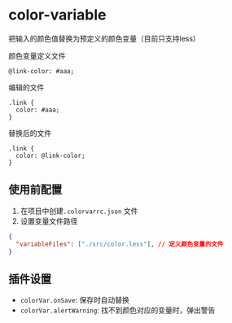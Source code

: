 # color-variable
把输入的颜色值替换为预定义的颜色变量（目前只支持less）

颜色变量定义文件
```less
@link-color: #aaa;
```

编辑的文件
```less
.link {
  color: #aaa;
}
```

替换后的文件
```less
.link {
  color: @link-color;
}
```

## 使用前配置
1. 在项目中创建`.colorvarrc.json` 文件
2. 设置变量文件路径
```json
{
  "variableFiles": ["./src/color.less"], // 定义颜色变量的文件
}
```

## 插件设置
* `colorVar.onSave`: 保存时自动替换
* `colorVar.alertWarning`: 找不到颜色对应的变量时，弹出警告
